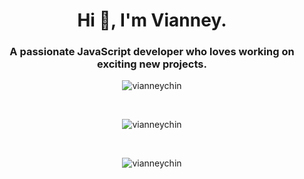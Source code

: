 <h1 align="center">Hi 👋, I'm Vianney.</h1>
<h3 align="center">A passionate JavaScript developer who loves working on exciting new projects.</h3>


<p align="center">
  <img align="center" src="https://github-readme-stats.vercel.app/api/top-langs?username=vianneychin&show_icons=true&locale=en&layout=compact" alt="vianneychin" />
</p>
<br>
<p align="center">
  <img align="center" src="https://github-readme-stats.vercel.app/api?username=vianneychin&show_icons=true&locale=en" alt="vianneychin" />
</p>
<br>
<p align="center">
  <img align="center" src="https://github-readme-streak-stats.herokuapp.com/?user=vianneychin&" alt="vianneychin" />
</p>
